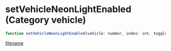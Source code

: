# setVehicleNeonLightEnabled (Category vehicle)

```js
function setVehicleNeonLightEnabled(vehicle: number, index: int, toggle: boolean): void
```

[filename](setVehicleNeonLightEnabled_m.md ':include')